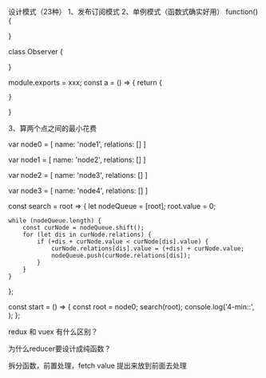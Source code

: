 设计模式（23种）
1、发布订阅模式
2、单例模式（函数式确实好用）
function() {

}

class Observer {

}

module.exports = xxx;
const a = () => {
    return {

    }
}

3、算两个点之间的最小花费

var node0 = [
    name: 'node1',
    relations: []
]

var node1 = [
    name: 'node2',
    relations: []
]


var node2 = [
    name: 'node3',
    relations: []
]


var node3 = [
    name: 'node4',
    relations: []
]

<!-- bfs + 动态规划 -->

const search = root => {
    let nodeQueue = [root];
    root.value = 0;

    while (nodeQueue.length) {
        const curNode = nodeQueue.shift();
        for (let dis in curNode.relations) {
            if (+dis + curNode.value < curNode[dis].value) {
                curNode.relations[dis].value = (+dis) + curNode.value;
                nodeQueue.push(curNode.relations[dis]);
            }
        }
    }

};

const start = () => {
    const root = node0;
    search(root);
    console.log('4-min::', );
};



redux 和 vuex 有什么区别？

为什么reducer要设计成纯函数？

拆分函数，前置处理，fetch value 提出来放到前面去处理





